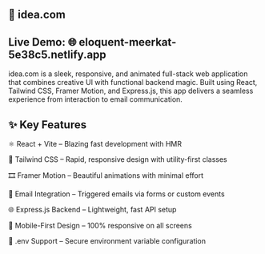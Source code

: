 ## 🌟 idea.com

## Live Demo: 🌐 eloquent-meerkat-5e38c5.netlify.app

idea.com is a sleek, responsive, and animated full-stack web application that combines creative UI with functional backend magic. Built using React, Tailwind CSS, Framer Motion, and Express.js, this app delivers a seamless experience from interaction to email communication.

## ✨ Key Features
⚛️ React + Vite – Blazing fast development with HMR

💅 Tailwind CSS – Rapid, responsive design with utility-first classes

🎞 Framer Motion – Beautiful animations with minimal effort

📧 Email Integration – Triggered emails via forms or custom events

🌐 Express.js Backend – Lightweight, fast API setup

📱 Mobile-First Design – 100% responsive on all screens

🔐 .env Support – Secure environment variable configuration

